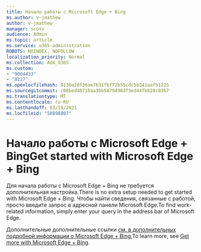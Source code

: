 ```yaml
---
title: Начало работы с Microsoft Edge + Bing
ms.author: v-jmathew
author: v-jmathew
manager: scotv
audience: Admin
ms.topic: article
ms.service: o365-administration
ROBOTS: NOINDEX, NOFOLLOW
localization_priority: Normal
ms.collection: Adm_O365
ms.custom:
- "9004433"
- "8227"
ms.openlocfilehash: 9130a20f36ae7631f6f72b55cdc5b341aaf51225
ms.sourcegitcommit: c08bed4071baa3bb5879496df3ed44fb828c8367
ms.translationtype: MT
ms.contentlocale: ru-RU
ms.lasthandoff: 03/19/2021
ms.locfileid: "50898007"
---
```

# <a name="get-started-with-microsoft-edge--bing"></a><span data-ttu-id="2be5f-102">Начало работы с Microsoft Edge + Bing</span><span class="sxs-lookup"><span data-stu-id="2be5f-102">Get started with Microsoft Edge + Bing</span></span>

<span data-ttu-id="2be5f-103">Для начала работы с Microsoft Edge + Bing не требуется дополнительная настройка.</span><span class="sxs-lookup"><span data-stu-id="2be5f-103">There is no extra setup needed to get started with Microsoft Edge + Bing.</span></span> <span data-ttu-id="2be5f-104">Чтобы найти сведения, связанные с работой, просто введите запрос в адресной панели Microsoft Edge.</span><span class="sxs-lookup"><span data-stu-id="2be5f-104">To find work-related information, simply enter your query in the address bar of Microsoft Edge.</span></span>

<span data-ttu-id="2be5f-105">Дополнительные дополнительные ссылки [см. в дополнительных подробной информации о Microsoft Edge + Bing.](https://go.microsoft.com/fwlink/?linkid=2152963)</span><span class="sxs-lookup"><span data-stu-id="2be5f-105">To learn more, see [Get more with Microsoft Edge + Bing](https://go.microsoft.com/fwlink/?linkid=2152963).</span></span>
